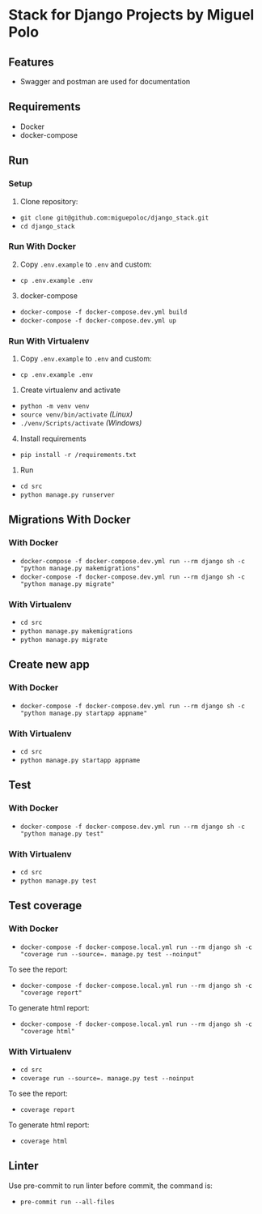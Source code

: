 # Stack for Django Projects by Miguel Polo

## Features

- Swagger and postman are used for documentation

## Requirements

- Docker
- docker-compose

## Run

### Setup

1. Clone repository:

- `git clone git@github.com:miguepoloc/django_stack.git`
- `cd django_stack`

### Run With Docker

2. Copy `.env.example` to `.env` and custom:

- `cp .env.example .env`

3. docker-compose

- `docker-compose -f docker-compose.dev.yml build`
- `docker-compose -f docker-compose.dev.yml up`

### Run With Virtualenv

1. Copy `.env.example` to `.env` and custom:

- `cp .env.example .env`

1. Create virtualenv and activate

- `python -m venv venv`
- `source venv/bin/activate` _(Linux)_
- `./venv/Scripts/activate` _(Windows)_

4. Install requirements

- `pip install -r /requirements.txt`

1. Run

- `cd src`
- `python manage.py runserver`

## Migrations With Docker

### With Docker

- `docker-compose -f docker-compose.dev.yml run --rm django sh -c "python manage.py makemigrations"`
- `docker-compose -f docker-compose.dev.yml run --rm django sh -c "python manage.py migrate"`

### With Virtualenv

- `cd src`
- `python manage.py makemigrations`
- `python manage.py migrate`

## Create new app

### With Docker

- `docker-compose -f docker-compose.dev.yml run --rm django sh -c "python manage.py startapp appname"`

### With Virtualenv

- `cd src`
- `python manage.py startapp appname`

## Test

### With Docker

- `docker-compose -f docker-compose.dev.yml run --rm django sh -c "python manage.py test"`

### With Virtualenv

- `cd src`
- `python manage.py test`

## Test coverage

### With Docker

- `docker-compose -f docker-compose.local.yml run --rm django sh -c "coverage run --source=. manage.py test --noinput"`

To see the report:

- `docker-compose -f docker-compose.local.yml run --rm django sh -c "coverage report"`

To generate html report:

- `docker-compose -f docker-compose.local.yml run --rm django sh -c "coverage html"`

### With Virtualenv

- `cd src`
- `coverage run --source=. manage.py test --noinput`

To see the report:

- `coverage report`

To generate html report:

- `coverage html`

## Linter

Use pre-commit to run linter before commit, the command is:

- `pre-commit run --all-files`
